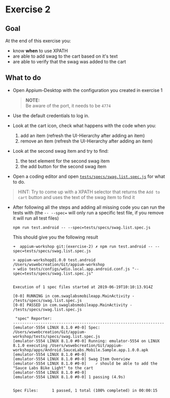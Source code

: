 # Exercise 2

## Goal
At the end of this exercise you:
- know **when** to use XPATH
- are able to add swag to the cart based on it's text
- are able to verify that the swag was added to the cart

## What to do
- Open Appium-Desktop with the configuration you created in exercise 1

  > **NOTE:**<br> Be aware of the port, it needs to be `4774`

- Use the default credentials to log in.
- Look at the cart icon, check what happens with the code when you:
  1. add an item (refresh the UI-Hierarchy after adding an item)
  2. remove an item (refresh the UI-Hierarchy after adding an item)
- Look at the second swag item and try to find:
  1. the text element for the second swag item
  2. the add button for the second swag item
- Open a coding editor and open [`tests/specs/swag.list.spec.js`](../../tests/specs/swag.list.spec.js) for what to do.

> HINT: Try to come up with a XPATH selector that returns the `Add to cart` button and uses the text of the swag item to find it

- After following all the steps and adding all missing code you can run the tests with (the `-- --spec=` will only run a specific test file, if you remove  it will  run all test files) 

  `npm run test.android -- --spec=tests/specs/swag.list.spec.js`
  
  This should give you the following result
  
  ```log
  ➜  appium-workshop git:(exercise-2) ✗ npm run test.android -- --spec=tests/specs/swag.list.spec.js
  
  > appium-workshop@1.0.0 test.android /Users/wswebcreation/Git/appium-workshop
  > wdio tests/configs/wdio.local.app.android.conf.js "--spec=tests/specs/swag.list.spec.js"
  
  
  Execution of 1 spec files started at 2019-06-19T10:10:13.914Z
  
  [0-0] RUNNING in com.swaglabsmobileapp.MainActivity - /tests/specs/swag.list.spec.js
  [0-0] PASSED in com.swaglabsmobileapp.MainActivity - /tests/specs/swag.list.spec.js
  
   "spec" Reporter:
  ------------------------------------------------------------------
  [emulator-5554 LINUX 8.1.0 #0-0] Spec: /Users/wswebcreation/Git/appium-workshop/tests/specs/swag.list.spec.js
  [emulator-5554 LINUX 8.1.0 #0-0] Running: emulator-5554 on LINUX 8.1.0 executing /Users/wswebcreation/Git/appium-workshop/apps/Android.SauceLabs.Mobile.Sample.app.1.0.0.apk
  [emulator-5554 LINUX 8.1.0 #0-0]
  [emulator-5554 LINUX 8.1.0 #0-0] Swag Item Overview
  [emulator-5554 LINUX 8.1.0 #0-0]    ✓ should be able to add the "Sauce Labs Bike Light" to the cart
  [emulator-5554 LINUX 8.1.0 #0-0]
  [emulator-5554 LINUX 8.1.0 #0-0] 1 passing (4.9s)
  
  
  Spec Files:      1 passed, 1 total (100% completed) in 00:00:15 
  ```
